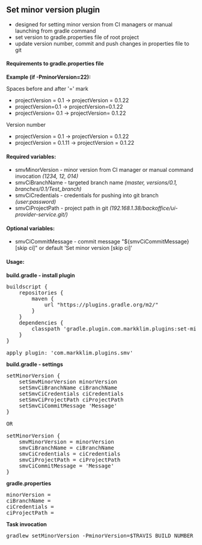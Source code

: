 ## Set minor version plugin
- designed for setting minor version from CI managers or manual launching from gradle command
- set version to gradle.properties file of root project
- update version number, commit and push changes in properties file to git 

#### Requirements to gradle.properties file

**Example (if -PminorVersion=22):**

Spaces before and after '=' mark
- projectVersion = 0.1 -> projectVersion = 0.1.22
- projectVersion=0.1 -> projectVersion=0.1.22
- projectVersion= 0.1 -> projectVersion= 0.1.22

Version number
- projectVersion = 0.1 -> projectVersion = 0.1.22
- projectVersion = 0.1.11 -> projectVersion = 0.1.22

#### Required variables:
- smvMinorVersion - minor version from CI manager or manual command invocation _(1234, 12, 014)_
- smvCiBranchName - targeted branch name _(master, versions/0.1, branches/0.1/Test_branch)_
- smvCiCredentials - credentials for pushing into git branch _(user:password)_
- smvCiProjectPath - project path in git _(192.168.1.38/backoffice/ui-provider-service.git/)_

#### Optional variables:
- smvCiCommitMessage - commit message "${smvCiCommitMessage} [skip ci]" or default 'Set minor version [skip ci]'

#### Usage:
**build.gradle - install plugin**
<pre>
buildscript {
    repositories {
        maven {
            url "https://plugins.gradle.org/m2/"
        }
    }
    dependencies {
        classpath 'gradle.plugin.com.markklim.plugins:set-minor-version:0.8'
    }
}

apply plugin: 'com.markklim.plugins.smv'
</pre>

**build.gradle - settings**
<pre>
setMinorVersion {
    setSmvMinorVersion minorVersion 
    setSmvCiBranchName ciBranchName
    setSmvCiCredentials ciCredentials
    setSmvCiProjectPath ciProjectPath
    setSmvCiCommitMessage 'Message'
}

OR

setMinorVersion {
    smvMinorVersion = minorVersion
    smvCiBranchName = ciBranchName
    smvCiCredentials = ciCredentials
    smvCiProjectPath = ciProjectPath
    smvCiCommitMessage = 'Message'
}
</pre>

**gradle.properties**
<pre>
minorVersion =
ciBranchName =
ciCredentials =
ciProjectPath =
</pre>

**Task invocation**
<pre>
gradlew setMinorVersion -PminorVersion=$TRAVIS_BUILD_NUMBER -PciBranchName=$TRAVIS_BRANCH -PciCredentials=$CREDENTIALS -PciProjectPath=$PROJECT_PATH
</pre>